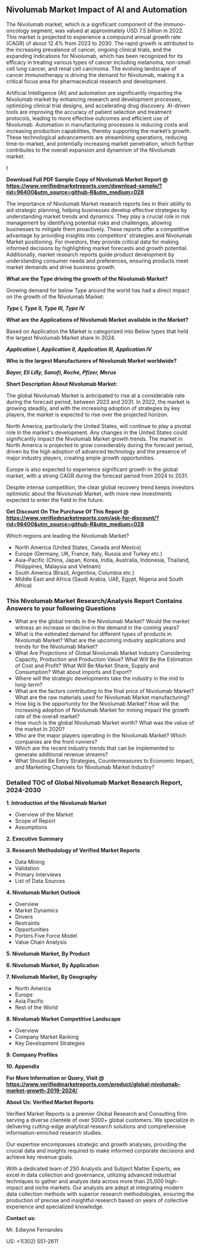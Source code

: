 <h2>Nivolumab Market Impact of AI and Automation</h2><p>The Nivolumab market, which is a significant component of the immuno-oncology segment, was valued at approximately USD 7.5 billion in 2022. This market is projected to experience a compound annual growth rate (CAGR) of about 12.4% from 2023 to 2030. The rapid growth is attributed to the increasing prevalence of cancer, ongoing clinical trials, and the expanding indications for Nivolumab, which has been recognized for its efficacy in treating various types of cancer including melanoma, non-small cell lung cancer, and renal cell carcinoma. The evolving landscape of cancer immunotherapy is driving the demand for Nivolumab, making it a critical focus area for pharmaceutical research and development.</p><p>Artificial Intelligence (AI) and automation are significantly impacting the Nivolumab market by enhancing research and development processes, optimizing clinical trial designs, and accelerating drug discovery. AI-driven tools are improving the accuracy of patient selection and treatment protocols, leading to more effective outcomes and efficient use of Nivolumab. Automation in manufacturing processes is reducing costs and increasing production capabilities, thereby supporting the market’s growth. These technological advancements are streamlining operations, reducing time-to-market, and potentially increasing market penetration, which further contributes to the overall expansion and dynamism of the Nivolumab market.</p>t</p><p id="" class=""><strong>Download Full PDF Sample Copy of Nivolumab Market Report @ <a href="https://www.verifiedmarketreports.com/download-sample/?rid=96400&utm_source=github-R&utm_medium=028" target="_blank">https://www.verifiedmarketreports.com/download-sample/?rid=96400&utm_source=github-R&utm_medium=028</a></strong></p><p>The importance of&nbsp;Nivolumab Market research reports lies in their ability to aid strategic planning, helping businesses develop effective strategies by understanding market trends and dynamics. They play a crucial role in risk management by identifying potential risks and challenges, allowing businesses to mitigate them proactively. These reports offer a competitive advantage by providing insights into competitors' strategies and Nivolumab Market positioning. For investors, they provide critical data for making informed decisions by highlighting market forecasts and growth potential. Additionally, market research reports guide product development by understanding consumer needs and preferences, ensuring products meet market demands and drive business growth.</p><p><strong>What are the&nbsp;Type driving the growth of the Nivolumab Market?</strong></p><p id="" class="">Growing demand for below Type around the world has had a direct impact on the growth of the Nivolumab Market:</p><em><strong>Type I, Type II, Type III, Type IV</strong></em></p><strong>What are the&nbsp;Applications&nbsp;of Nivolumab Market available in the Market?</strong></p><p id="" class="">Based on Application the Market is categorized into Below types that held the largest Nivolumab Market share In 2024.</p><em><strong>Application I, Application II, Application III, Application IV</strong></em></p><strong>Who is the largest Manufacturers of Nivolumab Market worldwide?</strong></p><p><em><strong>Bayer, Eli Lilly, Sanofi, Roche, Pfizer, Merus</strong></em></p><p id="" class=""><strong>Short Description About Nivolumab Market:</strong></p><p>The global Nivolumab Market is anticipated to rise at a considerable rate during the forecast period, between 2023 and 2031. In 2022, the market is growing steadily, and with the increasing adoption of strategies by key players, the market is expected to rise over the projected horizon.</p><p>North America, particularly the United States, will continue to play a pivotal role in the market's development. Any changes in the United States could significantly impact the Nivolumab Market growth trends. The market in North America is projected to grow considerably during the forecast period, driven by the high adoption of advanced technology and the presence of major industry players, creating ample growth opportunities.</p><p>Europe is also expected to experience significant growth in the global market, with a strong CAGR during the forecast period from 2024 to 2031.</p><p>Despite intense competition, the clear global recovery trend keeps investors optimistic about the Nivolumab Market, with more new investments expected to enter the field in the future.</p><p id="" class=""><strong>Get Discount On The Purchase Of This Report @ <a href="https://www.verifiedmarketreports.com/ask-for-discount/?rid=96400&utm_source=github-R&utm_medium=028" target="_blank">https://www.verifiedmarketreports.com/ask-for-discount/?rid=96400&utm_source=github-R&utm_medium=028</a></strong></p>Which regions are leading the Nivolumab Market?</p><ul><li>North America (United States, Canada and Mexico)</li><li>Europe (Germany, UK, France, Italy, Russia and Turkey etc.)</li><li>Asia-Pacific (China, Japan, Korea, India, Australia, Indonesia, Thailand, Philippines, Malaysia and Vietnam)</li><li>South America (Brazil, Argentina, Columbia etc.)</li><li>Middle East and Africa (Saudi Arabia, UAE, Egypt, Nigeria and South Africa)</li></ul><h3 id="" class="">This Nivolumab Market Research/Analysis Report Contains Answers to your following Questions</h3><ul><li>What are the global trends in the Nivolumab Market? Would the market witness an increase or decline in the demand in the coming years?</li><li>What is the estimated demand for different types of products in Nivolumab Market? What are the upcoming industry applications and trends for the Nivolumab Market?</li><li>What Are Projections of Global Nivolumab Market Industry Considering Capacity, Production and Production Value? What Will Be the Estimation of Cost and Profit? What Will Be Market Share, Supply and Consumption? What about imports and Export?</li><li>Where will the strategic developments take the industry in the mid to long-term?</li><li>What are the factors contributing to the final price of Nivolumab Market? What are the raw materials used for Nivolumab Market manufacturing?</li><li>How big is the opportunity for the Nivolumab Market? How will the increasing adoption of Nivolumab Market for mining impact the growth rate of the overall market?</li><li>How much is the global Nivolumab Market worth? What was the value of the market In 2020?</li><li>Who are the major players operating in the Nivolumab Market? Which companies are the front runners?</li><li>Which are the recent industry trends that can be implemented to generate additional revenue streams?</li><li>What Should Be Entry Strategies, Countermeasures to Economic Impact, and Marketing Channels for Nivolumab Market Industry?</li></ul><h3 id="" class="">Detailed TOC of Global Nivolumab Market Research Report, 2024-2030</h3><p id="" class=""><strong>1. Introduction of the Nivolumab Market</strong></p><ul><li>Overview of the Market</li><li>Scope of Report</li><li>Assumptions</li></ul><p id="" class=""><strong>2. Executive Summary</strong></p><p id="" class=""><strong>3. Research Methodology of Verified Market Reports</strong></p><ul><li>Data Mining</li><li>Validation</li><li>Primary Interviews</li><li>List of Data Sources</li></ul><p id="" class=""><strong>4. Nivolumab Market Outlook</strong></p><ul><li>Overview</li><li>Market Dynamics</li><li>Drivers</li><li>Restraints</li><li>Opportunities</li><li>Porters Five Force Model</li><li>Value Chain Analysis</li></ul><p id="" class=""><strong>5. Nivolumab Market, By Product</strong></p><p id="" class=""><strong>6. Nivolumab Market, By Application</strong></p><p id="" class=""><strong>7. Nivolumab Market, By Geography</strong></p><ul><li>North America</li><li>Europe</li><li>Asia Pacific</li><li>Rest of the World</li></ul><p id="" class=""><strong>8. Nivolumab Market Competitive Landscape</strong></p><ul><li>Overview</li><li>Company Market Ranking</li><li>Key Development Strategies</li></ul><p id="" class=""><strong>9. Company Profiles</strong></p><p id="" class=""><strong>10. Appendix</strong></p><p id="" class=""><strong>For More Information or Query, Visit @ <a href="https://www.verifiedmarketreports.com/product/global-nivolumab-market-growth-2019-2024/" target="_blank">https://www.verifiedmarketreports.com/product/global-nivolumab-market-growth-2019-2024/</a></strong></p><p id="" class=""><strong>About Us: Verified Market Reports</strong></p><p id="" class="">Verified Market Reports is a premier Global Research and Consulting firm serving a diverse clientele of over 5000+ global customers. We specialize in delivering cutting-edge analytical research solutions and comprehensive information-enriched research studies.</p><p id="" class="">Our expertise encompasses strategic and growth analyses, providing the crucial data and insights required to make informed corporate decisions and achieve key revenue goals.</p><p id="" class="">With a dedicated team of 250 Analysts and Subject Matter Experts, we excel in data collection and governance, utilizing advanced industrial techniques to gather and analyze data across more than 25,000 high-impact and niche markets. Our analysts are adept at integrating modern data collection methods with superior research methodologies, ensuring the production of precise and insightful research based on years of collective experience and specialized knowledge.</p><p id="" class=""><strong>Contact us:</strong></p><p id="" class="">Mr. Edwyne Fernandes</p><p id="" class="">US: +1(302) 551-2611</p>